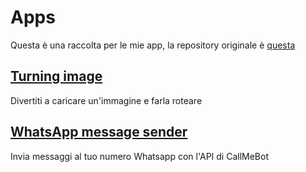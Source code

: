# Apps
Questa è una raccolta per le mie app, la repository originale è [questa](https://github.com/Imperatore1003/apps/)

## [Turning image](https://apps.ivanbeltrame.com/turn/)
Divertiti a caricare un'immagine e farla roteare

## [WhatsApp message sender](https://apps.ivanbeltrame.com/whatsapp-message-sender/)
Invia messaggi al tuo numero Whatsapp con l'API di CallMeBot